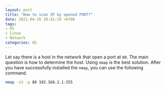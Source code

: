 ```yaml
---
layout: post
title: "How to scan IP by opened PORT?"
date: 2021-04-26 20:41:19 +0700
tags:
- OS
- Linux
- Network
categories: OS
---
```


Let say there is a host in the network that open a port at `80`. The main question is how to determine the host. Using `nmap` is the best solution.
After you have successfully installed the `nmap`, you can use the following command.

```sh
nmap -sV -p 80 192.168.2.1-255
```
